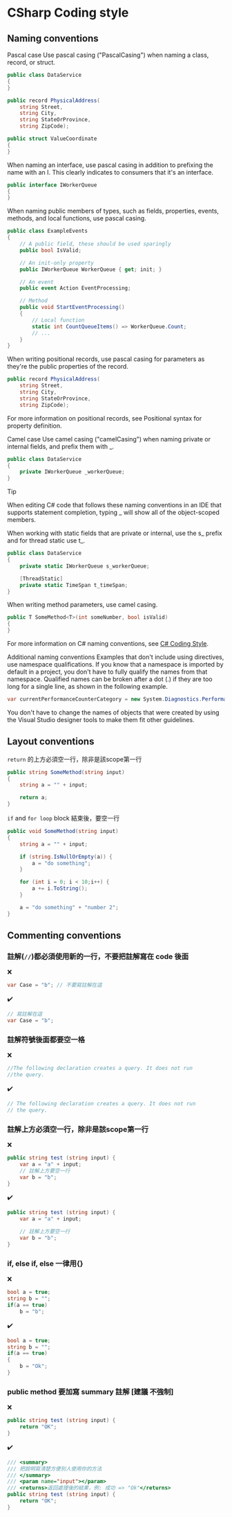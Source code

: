 # CSharp Coding style

## Naming conventions
Pascal case
Use pascal casing ("PascalCasing") when naming a class, record, or struct.

```C#
public class DataService
{
}
```
```C#
public record PhysicalAddress(
    string Street,
    string City,
    string StateOrProvince,
    string ZipCode);
```
```C#
public struct ValueCoordinate
{
}
```
When naming an interface, use pascal casing in addition to prefixing the name with an I. This clearly indicates to consumers that it's an interface.

```C#
public interface IWorkerQueue
{
}
```
When naming public members of types, such as fields, properties, events, methods, and local functions, use pascal casing.

```C#
public class ExampleEvents
{
    // A public field, these should be used sparingly
    public bool IsValid;

    // An init-only property
    public IWorkerQueue WorkerQueue { get; init; }

    // An event
    public event Action EventProcessing;

    // Method
    public void StartEventProcessing()
    {
        // Local function
        static int CountQueueItems() => WorkerQueue.Count;
        // ...
    }
}
```
When writing positional records, use pascal casing for parameters as they're the public properties of the record.

```C#
public record PhysicalAddress(
    string Street,
    string City,
    string StateOrProvince,
    string ZipCode);
```
For more information on positional records, see Positional syntax for property definition.

Camel case
Use camel casing ("camelCasing") when naming private or internal fields, and prefix them with _.

```C#
public class DataService
{
    private IWorkerQueue _workerQueue;
}
```
Tip

When editing C# code that follows these naming conventions in an IDE that supports statement completion, typing _ will show all of the object-scoped members.

When working with static fields that are private or internal, use the s_ prefix and for thread static use t_.

```C#
public class DataService
{
    private static IWorkerQueue s_workerQueue;

    [ThreadStatic]
    private static TimeSpan t_timeSpan;
}
```
When writing method parameters, use camel casing.

```C#
public T SomeMethod<T>(int someNumber, bool isValid)
{
}
```
For more information on C# naming conventions, see [C# Coding Style](https://github.com/dotnet/runtime/blob/main/docs/coding-guidelines/coding-style.md).

Additional naming conventions
Examples that don't include using directives, use namespace qualifications. If you know that a namespace is imported by default in a project, you don't have to fully qualify the names from that namespace. Qualified names can be broken after a dot (.) if they are too long for a single line, as shown in the following example.

```C#
var currentPerformanceCounterCategory = new System.Diagnostics.PerformanceCounterCategory();
```
You don't have to change the names of objects that were created by using the Visual Studio designer tools to make them fit other guidelines.

## Layout conventions
`return` 的上方必須空一行，除非是該scope第一行
```C#
public string SomeMethod(string input)
{
    string a = "" + input;

    return a;
}
```

`if` and `for loop` block 結束後，要空一行
```C#
public void SomeMethod(string input)
{
    string a = "" + input;

    if (string.IsNullOrEmpty(a)) {
        a = "do something";
    }

    for (int i = 0; i < 10;i++) {
        a += i.ToString();
    }

    a = "do something" + "number 2";
}
```

## Commenting conventions

### 註解(`//`)都必須使用新的一行，不要把註解寫在 code 後面   
❌
```C#
var Case = "b"; // 不要寫註解在這
```
✔️
```C#
// 寫註解在這
var Case = "b";
```

### 註解符號後面都要空一格
❌
```C#
//The following declaration creates a query. It does not run
//the query.
```
✔️
```C#
// The following declaration creates a query. It does not run
// the query.
```

### 註解上方必須空一行，除非是該scope第一行
❌
```C#
public string test (string input) {
    var a = "a" + input;
    // 註解上方要空一行
    var b = "b";
}
```
✔️
```C#
public string test (string input) {
    var a = "a" + input;

    // 註解上方要空一行
    var b = "b";
}
```

### if, else if, else 一律用{}
❌
```C#
bool a = true;
string b = "";
if(a == true)
    b = "b";
```
✔️
```C#
bool a = true;
string b = "";
if(a == true)
{
    b = "Ok";
}
```

### public method 要加寫 summary 註解 [建議 不強制]
❌
```C#
public string test (string input) {
    return "OK";
}
```
✔️
```C#
/// <summary>
/// 把說明寫清楚方便別人使用你的方法
/// </summary>
/// <param name="input"></param>
/// <returns>返回處理後的結果，例: 成功 => "Ok"</returns>
public string test (string input) {
    return "OK";
}
```